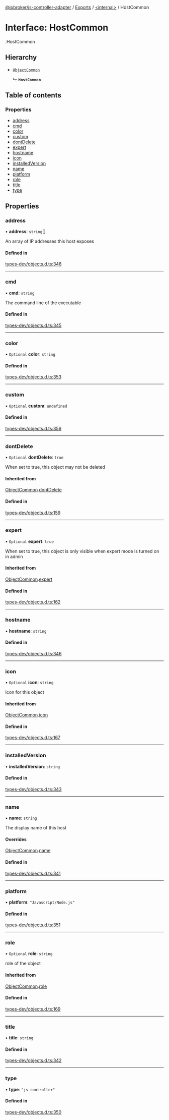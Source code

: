 [@iobroker/js-controller-adapter](../README.md) / [Exports](../modules.md) / [<internal\>](../modules/internal_.md) / HostCommon

# Interface: HostCommon

[<internal>](../modules/internal_.md).HostCommon

## Hierarchy

- [`ObjectCommon`](internal_.ObjectCommon.md)

  ↳ **`HostCommon`**

## Table of contents

### Properties

- [address](internal_.HostCommon.md#address)
- [cmd](internal_.HostCommon.md#cmd)
- [color](internal_.HostCommon.md#color)
- [custom](internal_.HostCommon.md#custom)
- [dontDelete](internal_.HostCommon.md#dontdelete)
- [expert](internal_.HostCommon.md#expert)
- [hostname](internal_.HostCommon.md#hostname)
- [icon](internal_.HostCommon.md#icon)
- [installedVersion](internal_.HostCommon.md#installedversion)
- [name](internal_.HostCommon.md#name)
- [platform](internal_.HostCommon.md#platform)
- [role](internal_.HostCommon.md#role)
- [title](internal_.HostCommon.md#title)
- [type](internal_.HostCommon.md#type)

## Properties

### address

• **address**: `string`[]

An array of IP addresses this host exposes

#### Defined in

[types-dev/objects.d.ts:348](https://github.com/ioBroker/ioBroker.js-controller/blob/86a55dad/packages/types-dev/objects.d.ts#L348)

___

### cmd

• **cmd**: `string`

The command line of the executable

#### Defined in

[types-dev/objects.d.ts:345](https://github.com/ioBroker/ioBroker.js-controller/blob/86a55dad/packages/types-dev/objects.d.ts#L345)

___

### color

• `Optional` **color**: `string`

#### Defined in

[types-dev/objects.d.ts:353](https://github.com/ioBroker/ioBroker.js-controller/blob/86a55dad/packages/types-dev/objects.d.ts#L353)

___

### custom

• `Optional` **custom**: `undefined`

#### Defined in

[types-dev/objects.d.ts:356](https://github.com/ioBroker/ioBroker.js-controller/blob/86a55dad/packages/types-dev/objects.d.ts#L356)

___

### dontDelete

• `Optional` **dontDelete**: ``true``

When set to true, this object may not be deleted

#### Inherited from

[ObjectCommon](internal_.ObjectCommon.md).[dontDelete](internal_.ObjectCommon.md#dontdelete)

#### Defined in

[types-dev/objects.d.ts:159](https://github.com/ioBroker/ioBroker.js-controller/blob/86a55dad/packages/types-dev/objects.d.ts#L159)

___

### expert

• `Optional` **expert**: ``true``

When set to true, this object is only visible when expert mode is turned on in admin

#### Inherited from

[ObjectCommon](internal_.ObjectCommon.md).[expert](internal_.ObjectCommon.md#expert)

#### Defined in

[types-dev/objects.d.ts:162](https://github.com/ioBroker/ioBroker.js-controller/blob/86a55dad/packages/types-dev/objects.d.ts#L162)

___

### hostname

• **hostname**: `string`

#### Defined in

[types-dev/objects.d.ts:346](https://github.com/ioBroker/ioBroker.js-controller/blob/86a55dad/packages/types-dev/objects.d.ts#L346)

___

### icon

• `Optional` **icon**: `string`

Icon for this object

#### Inherited from

[ObjectCommon](internal_.ObjectCommon.md).[icon](internal_.ObjectCommon.md#icon)

#### Defined in

[types-dev/objects.d.ts:167](https://github.com/ioBroker/ioBroker.js-controller/blob/86a55dad/packages/types-dev/objects.d.ts#L167)

___

### installedVersion

• **installedVersion**: `string`

#### Defined in

[types-dev/objects.d.ts:343](https://github.com/ioBroker/ioBroker.js-controller/blob/86a55dad/packages/types-dev/objects.d.ts#L343)

___

### name

• **name**: `string`

The display name of this host

#### Overrides

[ObjectCommon](internal_.ObjectCommon.md).[name](internal_.ObjectCommon.md#name)

#### Defined in

[types-dev/objects.d.ts:341](https://github.com/ioBroker/ioBroker.js-controller/blob/86a55dad/packages/types-dev/objects.d.ts#L341)

___

### platform

• **platform**: ``"Javascript/Node.js"``

#### Defined in

[types-dev/objects.d.ts:351](https://github.com/ioBroker/ioBroker.js-controller/blob/86a55dad/packages/types-dev/objects.d.ts#L351)

___

### role

• `Optional` **role**: `string`

role of the object

#### Inherited from

[ObjectCommon](internal_.ObjectCommon.md).[role](internal_.ObjectCommon.md#role)

#### Defined in

[types-dev/objects.d.ts:169](https://github.com/ioBroker/ioBroker.js-controller/blob/86a55dad/packages/types-dev/objects.d.ts#L169)

___

### title

• **title**: `string`

#### Defined in

[types-dev/objects.d.ts:342](https://github.com/ioBroker/ioBroker.js-controller/blob/86a55dad/packages/types-dev/objects.d.ts#L342)

___

### type

• **type**: ``"js-controller"``

#### Defined in

[types-dev/objects.d.ts:350](https://github.com/ioBroker/ioBroker.js-controller/blob/86a55dad/packages/types-dev/objects.d.ts#L350)
